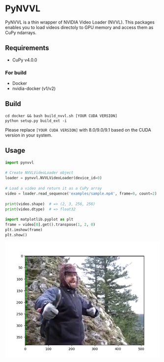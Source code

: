 PyNVVL
======

PyNVVL is a thin wrapper of NVIDIA Video Loader (NVVL). This packages enables you to load videos directoly to GPU memory and access them as CuPy ndarrays.

## Requirements

- CuPy v4.0.0

### For build

- Docker
- nvidia-docker (v1/v2)

## Build

```
cd docker && bash build_nvvl.sh [YOUR CUDA VERSION]
python setup.py build_ext -i
```

Please replace `[YOUR CUDA VERSION]` with 8.0/9.0/9.1 based on the CUDA version in your system.

## Usage

```python
import pynvvl

# Create NVVLVideoLoader object
loader = pynvvl.NVVLVideoLoader(device_id=0)

# Load a video and return it as a CuPy array
video = loader.read_sequence('examples/sample.mp4', frame=0, count=2)

print(video.shape)  # => (2, 3, 256, 256)
print(video.dtype)  # => float32

import matplotlib.pyplot as plt
frame = video[0].get().transpose(1, 2, 0)
plt.imshow(frame)
plt.show()
```

![](examples/sample.png)
